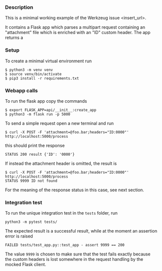 ### Description
This is a minimal working example of the Werkzeug issue <insert_url>.

It contains a Flask app which parses a multipart request containing an "attachment" file which is enriched with an "ID"
custom header. The app returns a 

### Setup
To create a minimal virtual environment run
```shell
$ python3 -m venv venv
$ source venv/bin/activate
$ pip3 install -r requirements.txt
```

### Webapp calls
To run the flask app copy the commands
```shell
$ export FLASK_APP=api/__init__:create_app
$ python3 -m flask run -p 5000
```
To send a simple request open a new terminal and run
```shell
$ curl -X POST -F 'attachment=@foo.bar;headers="ID:0000"' http://localhost:5000/process
```
this should print the response
```shell
STATUS 200 result {'ID': '0000'}
```
If instead the attachment header is omitted, the result is
```shell
$ curl -X POST -F 'attachment=@foo.bar;headers="ID:0000"' http://localhost:5000/process
STATUS 9999 ID not found
```
For the meaning of the response status in this case, see next section.

### Integration test
To run the unique integration test in the `tests` folder, run
```shell
python3 -m pytest tests/
```
The expected result is a successful result, while at the moment an assertion error is raised
```shell
FAILED tests/test_app.py::test_app - assert 9999 == 200
```
The value `9999` is chosen to make sure that the test fails exactly
because the custom headers is lost somewhere in the request handling by
the mocked Flask client.


